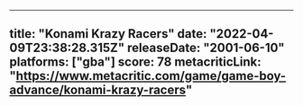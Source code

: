 
---
title: "Konami Krazy Racers"
date: "2022-04-09T23:38:28.315Z"
releaseDate: "2001-06-10"
platforms: ["gba"]
score: 78
metacriticLink: "https://www.metacritic.com/game/game-boy-advance/konami-krazy-racers"
---
